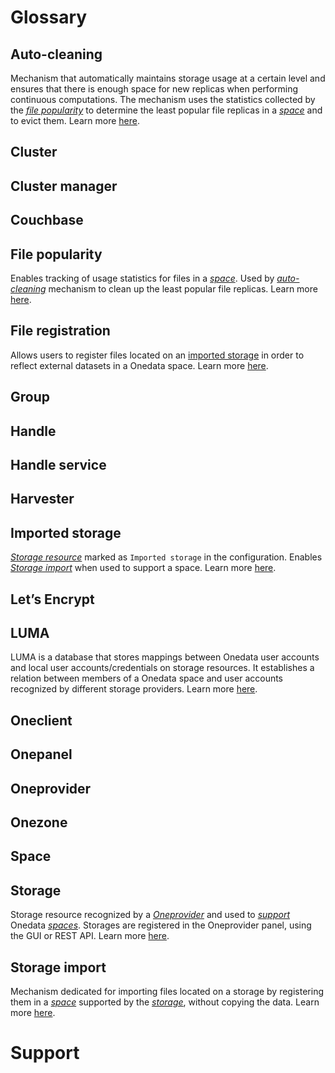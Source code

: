# Glossary
<!-- short description of each concept with links to proper sections -->

## Auto-cleaning
Mechanism that automatically maintains storage usage at a certain 
level and ensures that there is enough space for new replicas when performing continuous computations.
The mechanism uses the statistics collected by the 
[*file popularity*](#file-popularity) to determine
the least popular file replicas in a [*space*](#space) and to evict them.
Learn more [here](docs/admin-guide/oneprovider/configuration/auto-cleaning.md).

## Cluster

## Cluster manager

## Couchbase

## File popularity
Enables tracking of usage statistics for files in a [*space*](#space).
Used by [*auto-cleaning*](#auto-cleaning) mechanism to clean up the least popular file replicas.
Learn more [here](docs/admin-guide/oneprovider/configuration/file-popularity.md).

## File registration
Allows users to register files located on an [imported storage](#imported-storage) in order to 
reflect external datasets in a Onedata space.
Learn more [here](docs/user-guide/file-registration.md).

## Group

## Handle

## Handle service

## Harvester

## Imported storage
[*Storage resource*](#storage) marked as `Imported storage` in the configuration. 
Enables [*Storage import*](#storage-import) when used to support a space.
Learn more [here](docs/admin-guide/oneprovider/configuration/storages.md#imported-storage).

## Let’s Encrypt

## LUMA
LUMA is a database that stores mappings between Onedata user accounts and local user accounts/credentials on storage 
resources. It establishes a relation between members of a Onedata space and user accounts recognized by different 
storage providers.
Learn more [here](docs/admin-guide/oneprovider/configuration/luma.md).

## Oneclient

## Onepanel

## Oneprovider

## Onezone

## Space

## Storage
Storage resource recognized by a [*Oneprovider*](#oneprovider) and used to [*support*](#support) Onedata [*spaces*](#space).
Storages are registered in the Oneprovider panel, using the GUI or REST API. 
Learn more [here](docs/admin-guide/oneprovider/configuration/storages.md).

## Storage import
Mechanism dedicated for importing files located on a storage by registering them in a [*space*](#space) supported by
the [*storage*](#storage), without copying the data. 
Learn more [here](docs/admin-guide/oneprovider/configuration/storage-import.md).

# Support